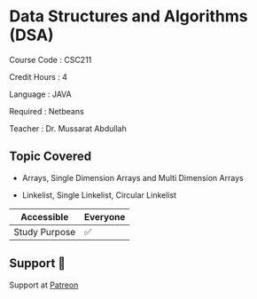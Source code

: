 # Data Structures and Algorithms (DSA)

Course Code : CSC211  

Credit Hours : 4

Language : JAVA 

Required : Netbeans

Teacher : Dr. Mussarat Abdullah

## Topic Covered

- Arrays, Single Dimension Arrays and Multi Dimension Arrays

- Linkelist, Single Linkelist, Circular Linkelist

| Accessible | Everyone          |
| ------- | ------------------ |
| Study Purpose   | :white_check_mark: |

## Support 💓

Support at <a href="https://www.patreon.com/ossamamehmood" target="_blank">Patreon</a>
